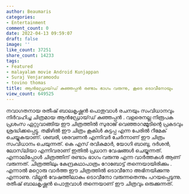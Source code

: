 ```yaml
---
author: Beaumaris
categories:
- Entertainment
comment_count: 0
date: 2022-04-13 09:59:07
draft: false
image: ''
like_count: 37251
share_count: 14233
tags:
- Featured
- malayalam movie Android Kunjappan
- Suraj Venjaramoodu
- tovino thomas
title: ആൻഡ്രോയ്‌ഡ് കുഞ്ഞപ്പൻ രണ്ടാം ഭാഗം വരുന്നു, കൂടെ ടൊവീനോയും
view_count: 649525
---
```


നവാഗതനായ രതീഷ് ബാലകൃഷ്ണൻ പൊതുവാൾ രചനയും സംവിധാനവും നിർവഹിച്ച ചിത്രമായ ആൻഡ്രോയ്‌ഡ് കുഞ്ഞപ്പൻ . വളരെനല്ല നിരൂപക പ്രശംസ ഏറ്റുവാങ്ങിയ ഈ ചിത്രത്തിൽ സുരാജ് വെഞ്ഞാറമ്മൂടിന്റെ പ്രകടവും ശ്രദ്ധിക്കപ്പെട്ടു. തമിഴിൽ ഈ ചിത്രം കൂകിൾ കുട്ടപ്പ എന്ന പേരിൽ റീമേക് ചെയ്യുകയാണ്. ശബരി, ശരവണൻ എന്നിവർ ചേർന്നാണ് ഈ ചിത്രം സംവിധാനം ചെയുന്നത്. കെ എസ് രവികുമാർ, യോഗി ബാബു, ദർശൻ, ലോസ്‌ലിയാ എന്നിവരാണ് ഇതിൽ പ്രധാന വേഷങ്ങൾ ചെയ്യുന്നത്. എന്നാലിപ്പോൾ ചിത്രത്തിന് രണ്ടാം ഭാഗം വരുന്നു എന്ന വാർത്തകൾ ആണ് വരുന്നത്. ചിത്രത്തിലും കേന്ദ്രകഥാപാത്രം റോബോട്ട് തന്നെയായിരിക്കും . എന്നാൽ മറ്റൊരു വാർത്ത ഈ ചിത്രത്തിൽ ടൊവീനോ അഭിനയിക്കുന്നു എന്നാണു. വില്ലൻ വേഷത്തിലാകും ടൊവീനോ വരുന്നതെന്നും പറയപ്പെടുന്നു. രതീഷ് ബാലകൃഷ്ണൻ പൊതുവാൾ തന്നെയാണ് ഈ ചിത്രവും ഒരുക്കുന്നത്.